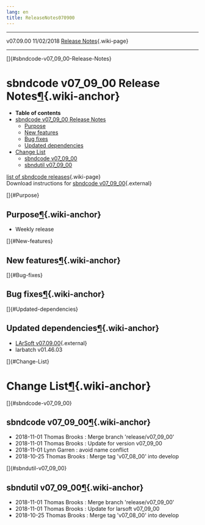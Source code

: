 ```yaml
---
lang: en
title: ReleaseNotes070900
---
```


  ----------- ------------ -- -- ------------------------------------------------------
  v07.09.00   11/02/2018         [Release Notes](ReleaseNotes070900.html){.wiki-page}
  ----------- ------------ -- -- ------------------------------------------------------

[]{#sbndcode-v07_09_00-Release-Notes}

sbndcode v07\_09\_00 Release Notes[¶](#sbndcode-v07_09_00-Release-Notes){.wiki-anchor}
======================================================================================

-   **Table of contents**
-   [sbndcode v07\_09\_00 Release
    Notes](#sbndcode-v07_09_00-Release-Notes)
    -   [Purpose](#Purpose)
    -   [New features](#New-features)
    -   [Bug fixes](#Bug-fixes)
    -   [Updated dependencies](#Updated-dependencies)
-   [Change List](#Change-List)
    -   [sbndcode v07\_09\_00](#sbndcode-v07_09_00)
    -   [sbndutil v07\_09\_00](#sbndutil-v07_09_00)

[list of sbndcode
releases](List_of_SBND_code_releases.html){.wiki-page}\
Download instructions for [sbndcode
v07\_09\_00](http://scisoft.fnal.gov/scisoft/bundles/sbnd/v07_09_00/sbndcode-v07_09_00.html){.external}

[]{#Purpose}

Purpose[¶](#Purpose){.wiki-anchor}
----------------------------------

-   Weekly release

[]{#New-features}

New features[¶](#New-features){.wiki-anchor}
--------------------------------------------

[]{#Bug-fixes}

Bug fixes[¶](#Bug-fixes){.wiki-anchor}
--------------------------------------

[]{#Updated-dependencies}

Updated dependencies[¶](#Updated-dependencies){.wiki-anchor}
------------------------------------------------------------

-   [LArSoft
    v07.09.00](https://cdcvs.fnal.gov/redmine/projects/larsoft/wiki/ReleaseNotes070900){.external}
-   larbatch v01.46.03

[]{#Change-List}

Change List[¶](#Change-List){.wiki-anchor}
==========================================

[]{#sbndcode-v07_09_00}

sbndcode v07\_09\_00[¶](#sbndcode-v07_09_00){.wiki-anchor}
----------------------------------------------------------

-   2018-11-01 Thomas Brooks : Merge branch \'release/v07\_09\_00\'
-   2018-11-01 Thomas Brooks : Update for version v07\_09\_00
-   2018-11-01 Lynn Garren : avoid name conflict
-   2018-10-25 Thomas Brooks : Merge tag \'v07\_08\_00\' into develop

[]{#sbndutil-v07_09_00}

sbndutil v07\_09\_00[¶](#sbndutil-v07_09_00){.wiki-anchor}
----------------------------------------------------------

-   2018-11-01 Thomas Brooks : Merge branch \'release/v07\_09\_00\'
-   2018-11-01 Thomas Brooks : Update for larsoft v07\_09\_00
-   2018-10-25 Thomas Brooks : Merge tag \'v07\_08\_00\' into develop
